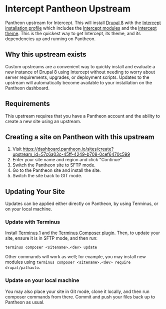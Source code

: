 # Intercept Pantheon Upstream
Pantheon upstream for Intercept. This will install [Drupal 8](https://drupal.org/project/drupal) with the [Intercept installation profile](https://drupal.org/project/intercept_profile) which includes the [Intercept modules](https://drupal.org/project/intercept) and the [Intercept theme](https://drupal.org/project/intercept_base).  This is the quickest way to get Intercept, its theme, and its dependencies up and running on Pantheon.

## Why this upstream exists
Custom upstreams are a convenient way to quickly install and evaluate a new instance of Drupal 8 using Intercept without needing to worry about server requirements, upgrades, or deployment scripts.  Updates to the upstream will automatically become available to your installation on the Pantheon dashboard.

## Requirements
This upstream requires that you have a Pantheon account and the ability to create a new site using an upstream.

## Creating a site on Pantheon with this upstream

1. Visit https://dashboard.pantheon.io/sites/create?upstream_id=57c6a03c-45ff-4249-b708-0cef6470c599
1. Enter your site name and region and click "Continue"
1. Switch the Pantheon site to SFTP mode.
1. Go to the Pantheon site and install the site.
1. Switch the site back to GIT mode.

## Updating Your Site

Updates can be applied either directly on Pantheon, by using Terminus, or on your local machine.

### Update with Terminus

Install [Terminus 1](https://pantheon.io/docs/terminus/) and the [Terminus Composer plugin](https://github.com/pantheon-systems/terminus-composer-plugin).  Then, to update your site, ensure it is in SFTP mode, and then run:
```
terminus composer <sitename>.<dev> update
```
Other commands will work as well; for example, you may install new modules using `terminus composer <sitename>.<dev> require drupal/pathauto`.

### Update on your local machine

You may also place your site in Git mode, clone it locally, and then run composer commands from there.  Commit and push your files back up to Pantheon as usual.
